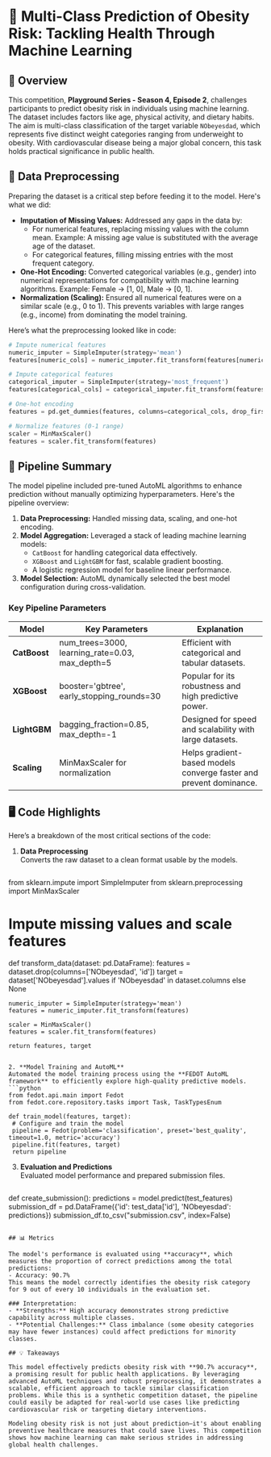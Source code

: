 # 📝 Multi-Class Prediction of Obesity Risk: Tackling Health Through Machine Learning  

## 🚀 Overview  
This competition, **Playground Series - Season 4, Episode 2**, challenges participants to predict obesity risk in individuals using machine learning. The dataset includes factors like age, physical activity, and dietary habits. The aim is multi-class classification of the target variable `NObeyesdad`, which represents five distinct weight categories ranging from underweight to obesity. With cardiovascular disease being a major global concern, this task holds practical significance in public health.  

## 🔧 Data Preprocessing  
Preparing the dataset is a critical step before feeding it to the model. Here's what we did:  
- **Imputation of Missing Values:** Addressed any gaps in the data by:  
  - For numerical features, replacing missing values with the column mean. Example: A missing age value is substituted with the average age of the dataset.  
  - For categorical features, filling missing entries with the most frequent category.  
- **One-Hot Encoding:** Converted categorical variables (e.g., gender) into numerical representations for compatibility with machine learning algorithms. Example: Female → [1, 0], Male → [0, 1].  
- **Normalization (Scaling):** Ensured all numerical features were on a similar scale (e.g., 0 to 1). This prevents variables with large ranges (e.g., income) from dominating the model training.  

Here’s what the preprocessing looked like in code:  
```python
# Impute numerical features
numeric_imputer = SimpleImputer(strategy='mean')
features[numeric_cols] = numeric_imputer.fit_transform(features[numeric_cols])

# Impute categorical features
categorical_imputer = SimpleImputer(strategy='most_frequent')
features[categorical_cols] = categorical_imputer.fit_transform(features[categorical_cols])

# One-hot encoding
features = pd.get_dummies(features, columns=categorical_cols, drop_first=True)

# Normalize features (0-1 range)
scaler = MinMaxScaler()
features = scaler.fit_transform(features)
```  

## 🔄 Pipeline Summary  
The model pipeline included pre-tuned AutoML algorithms to enhance prediction without manually optimizing hyperparameters. Here's the pipeline overview:  
1. **Data Preprocessing:** Handled missing data, scaling, and one-hot encoding.  
2. **Model Aggregation:** Leveraged a stack of leading machine learning models:  
   - `CatBoost` for handling categorical data effectively.  
   - `XGBoost` and `LightGBM` for fast, scalable gradient boosting.  
   - A logistic regression model for baseline linear performance.  
3. **Model Selection:** AutoML dynamically selected the best model configuration during cross-validation.  

### Key Pipeline Parameters  
| Model        | Key Parameters                                       | Explanation                                                          |  
|--------------|------------------------------------------------------|----------------------------------------------------------------------|  
| **CatBoost** | num_trees=3000, learning_rate=0.03, max_depth=5      | Efficient with categorical and tabular datasets.                     |  
| **XGBoost**  | booster='gbtree', early_stopping_rounds=30           | Popular for its robustness and high predictive power.                |  
| **LightGBM** | bagging_fraction=0.85, max_depth=-1                  | Designed for speed and scalability with large datasets.              |  
| **Scaling**  | MinMaxScaler for normalization                       | Helps gradient-based models converge faster and prevent dominance.   |  

## 🖥️ Code Highlights  
Here’s a breakdown of the most critical sections of the code:

1. **Data Preprocessing**  
   Converts the raw dataset to a clean format usable by the models.  
   ```python
from sklearn.impute import SimpleImputer
from sklearn.preprocessing import MinMaxScaler

# Impute missing values and scale features
def transform_data(dataset: pd.DataFrame):
    features = dataset.drop(columns=['NObeyesdad', 'id'])
    target = dataset['NObeyesdad'].values if 'NObeyesdad' in dataset.columns else None

    numeric_imputer = SimpleImputer(strategy='mean')
    features = numeric_imputer.fit_transform(features)

    scaler = MinMaxScaler()
    features = scaler.fit_transform(features)

    return features, target
   ```  

2. **Model Training and AutoML**  
   Automated the model training process using the **FEDOT AutoML framework** to efficiently explore high-quality predictive models.  
   ```python
from fedot.api.main import Fedot
from fedot.core.repository.tasks import Task, TaskTypesEnum

def train_model(features, target):
    # Configure and train the model
    pipeline = Fedot(problem='classification', preset='best_quality', timeout=1.0, metric='accuracy')
    pipeline.fit(features, target)
    return pipeline
   ```  

3. **Evaluation and Predictions**  
   Evaluated model performance and prepared submission files.  
   ```python
def create_submission():
    predictions = model.predict(test_features)
    submission_df = pd.DataFrame({'id': test_data['id'], 'NObeyesdad': predictions})
    submission_df.to_csv("submission.csv", index=False)
   ```  

## 📊 Metrics  

The model's performance is evaluated using **accuracy**, which measures the proportion of correct predictions among the total predictions:  
- Accuracy: 90.7%  
This means the model correctly identifies the obesity risk category for 9 out of every 10 individuals in the evaluation set.  

### Interpretation:  
- **Strengths:** High accuracy demonstrates strong predictive capability across multiple classes.  
- **Potential Challenges:** Class imbalance (some obesity categories may have fewer instances) could affect predictions for minority classes.  

## 💡 Takeaways  

This model effectively predicts obesity risk with **90.7% accuracy**, a promising result for public health applications. By leveraging advanced AutoML techniques and robust preprocessing, it demonstrates a scalable, efficient approach to tackle similar classification problems. While this is a synthetic competition dataset, the pipeline could easily be adapted for real-world use cases like predicting cardiovascular risk or targeting dietary interventions.  

Modeling obesity risk is not just about prediction—it's about enabling preventive healthcare measures that could save lives. This competition shows how machine learning can make serious strides in addressing global health challenges.  
